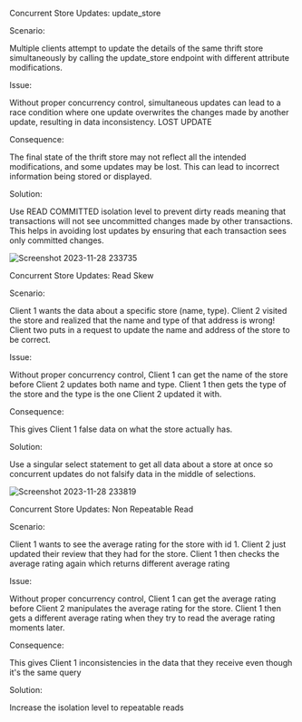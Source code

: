 Concurrent Store Updates: update_store

Scenario:

Multiple clients attempt to update the details of the same thrift store simultaneously by calling the update_store endpoint with different attribute modifications.

Issue:

Without proper concurrency control, simultaneous updates can lead to a race condition where one update overwrites the changes made by another update, resulting in data inconsistency. LOST UPDATE

Consequence:

The final state of the thrift store may not reflect all the intended modifications, and some updates may be lost. This can lead to incorrect information being stored or displayed.

Solution: 

Use READ COMMITTED isolation level to prevent dirty reads meaning that transactions will not see uncommitted changes made by other transactions. This helps in avoiding lost updates by ensuring that each transaction sees only committed changes.


![Screenshot 2023-11-28 233735](https://github.com/jinwu23/SLO_Thrift/assets/69867265/564ee13c-c4dc-45d2-82dd-048e9353fd19)



Concurrent Store Updates: Read Skew

Scenario:

Client 1 wants the data about a specific store (name, type). Client 2 visited the store and realized that the name and type of that address is wrong! Client two puts in a request to update the name and address of the store to be correct.

Issue:

Without proper concurrency control, Client 1 can get the name of the store before Client 2 updates both name and type. Client 1 then gets the type of the store and the type is the one Client 2 updated it with. 

Consequence:

This gives Client 1 false data on what the store actually has. 

Solution: 

Use a singular select statement to get all data about a store at once so concurrent updates do not falsify data in the middle of selections. 


![Screenshot 2023-11-28 233819](https://github.com/jinwu23/SLO_Thrift/assets/69867265/4e6996f3-c81c-4ed0-ac5f-793552fc134d)




Concurrent Store Updates: Non Repeatable Read

Scenario:

Client 1 wants to see the average rating for the store with id 1. Client 2 just updated their review that they had for the store. Client 1 then checks the average rating again which returns different average rating 

Issue:

Without proper concurrency control, Client 1 can get the average rating before Client 2 manipulates the average rating for the store. Client 1 then gets a different average rating when they try to read the average rating moments later. 

Consequence:

This gives Client 1 inconsistencies in the data that they receive even though it's the same query

Solution: 

Increase the isolation level to repeatable reads
